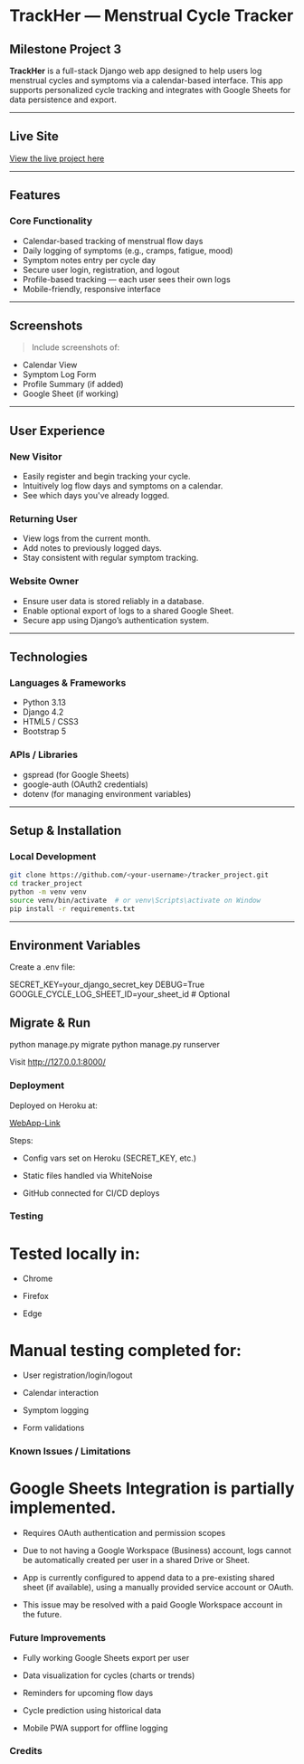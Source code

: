 # TrackHer — Menstrual Cycle Tracker

## Milestone Project 3

**TrackHer** is a full-stack Django web app designed to help users log menstrual cycles and symptoms via a calendar-based interface. This app supports personalized cycle tracking and integrates with Google Sheets for data persistence and export.

---

## Live Site

[View the live project here](https://trackher-c1d90b82fba4.herokuapp.com/)

---

## Features

### Core Functionality

- Calendar-based tracking of menstrual flow days
- Daily logging of symptoms (e.g., cramps, fatigue, mood)
- Symptom notes entry per cycle day
- Secure user login, registration, and logout
- Profile-based tracking — each user sees their own logs
- Mobile-friendly, responsive interface

---

## Screenshots

> Include screenshots of:
- Calendar View
- Symptom Log Form
- Profile Summary (if added)
- Google Sheet (if working)

---

## User Experience

### New Visitor
- Easily register and begin tracking your cycle.
- Intuitively log flow days and symptoms on a calendar.
- See which days you've already logged.

### Returning User
- View logs from the current month.
- Add notes to previously logged days.
- Stay consistent with regular symptom tracking.

### Website Owner
- Ensure user data is stored reliably in a database.
- Enable optional export of logs to a shared Google Sheet.
- Secure app using Django’s authentication system.

---

## Technologies

### Languages & Frameworks

- Python 3.13
- Django 4.2
- HTML5 / CSS3
- Bootstrap 5

### APIs / Libraries

- gspread (for Google Sheets)
- google-auth (OAuth2 credentials)
- dotenv (for managing environment variables)

---

## Setup & Installation

### Local Development

```bash
git clone https://github.com/<your-username>/tracker_project.git
cd tracker_project
python -m venv venv
source venv/bin/activate  # or venv\Scripts\activate on Window
pip install -r requirements.txt
```

---

## Environment Variables

Create a .env file:

SECRET_KEY=your_django_secret_key
DEBUG=True
GOOGLE_CYCLE_LOG_SHEET_ID=your_sheet_id  # Optional

## Migrate & Run
python manage.py migrate
python manage.py runserver


Visit http://127.0.0.1:8000/

### Deployment

Deployed on Heroku at:

[WebApp-Link](https://trackher-c1d90b82fba4.herokuapp.com/)

Steps:

- Config vars set on Heroku (SECRET_KEY, etc.)

- Static files handled via WhiteNoise

- GitHub connected for CI/CD deploys

### Testing

# Tested locally in:

- Chrome

- Firefox

- Edge

# Manual testing completed for:

- User registration/login/logout

- Calendar interaction

- Symptom logging

- Form validations

### Known Issues / Limitations
# Google Sheets Integration is partially implemented.

- Requires OAuth authentication and permission scopes

- Due to not having a Google Workspace (Business) account, logs cannot be automatically created per user in a shared Drive or Sheet.

- App is currently configured to append data to a pre-existing shared sheet (if available), using a manually provided service account or OAuth.

- This issue may be resolved with a paid Google Workspace account in the future.

### Future Improvements

- Fully working Google Sheets export per user

- Data visualization for cycles (charts or trends)

- Reminders for upcoming flow days

- Cycle prediction using historical data

- Mobile PWA support for offline logging

### Credits


